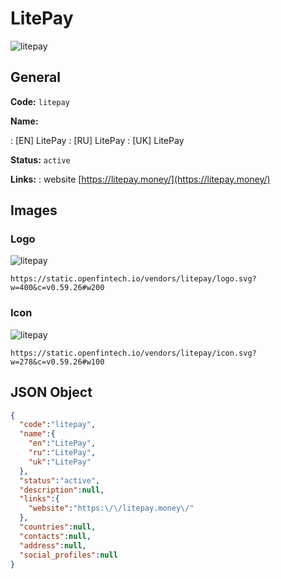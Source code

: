 
# LitePay 
![litepay](https://static.openfintech.io/vendors/litepay/logo.svg?w=400&c=v0.59.26#w200)  

## General 
 
**Code:** `litepay` 
 
**Name:** 
 
:	[EN] LitePay 
:	[RU] LitePay 
:	[UK] LitePay 
 
**Status:** `active` 
 
**Links:** 
: website [https://litepay.money/](https://litepay.money/) 
 

## Images 

### Logo 
 
![litepay](https://static.openfintech.io/vendors/litepay/logo.svg?w=400&c=v0.59.26#w200)  

```
https://static.openfintech.io/vendors/litepay/logo.svg?w=400&c=v0.59.26#w200
```  

### Icon 
 
![litepay](https://static.openfintech.io/vendors/litepay/icon.svg?w=278&c=v0.59.26#w100)  

```
https://static.openfintech.io/vendors/litepay/icon.svg?w=278&c=v0.59.26#w100
```  

## JSON Object 

```json
{
  "code":"litepay",
  "name":{
    "en":"LitePay",
    "ru":"LitePay",
    "uk":"LitePay"
  },
  "status":"active",
  "description":null,
  "links":{
    "website":"https:\/\/litepay.money\/"
  },
  "countries":null,
  "contacts":null,
  "address":null,
  "social_profiles":null
}
```  

